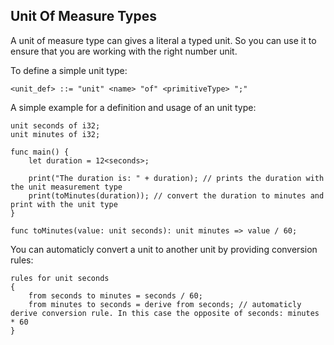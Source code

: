 ## Unit Of Measure Types

A unit of measure type can gives a literal a typed unit. So you can use it to ensure that you are working with the right number unit. 

To define a simple unit type:

```ebnf
<unit_def> ::= "unit" <name> "of" <primitiveType> ";"
```

A simple example for a definition and usage of an unit type:
```sc
unit seconds of i32;
unit minutes of i32;

func main() {
    let duration = 12<seconds>;
    
    print("The duration is: " + duration); // prints the duration with the unit measurement type
    print(toMinutes(duration)); // convert the duration to minutes and print with the unit type 
}

func toMinutes(value: unit seconds): unit minutes => value / 60;
```

You can automaticly convert a unit to another unit by providing conversion rules:

```sc
rules for unit seconds
{
    from seconds to minutes = seconds / 60;
    from minutes to seconds = derive from seconds; // automaticly derive conversion rule. In this case the opposite of seconds: minutes * 60
}
```